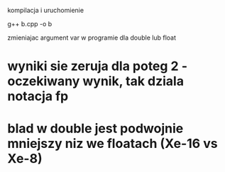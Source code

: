 kompilacja i uruchomienie

g++ b.cpp -o b

zmieniajac argument var w programie dla double lub float

# wyniki sie zeruja dla poteg 2 - oczekiwany wynik, tak dziala notacja fp
# blad w double jest podwojnie mniejszy niz we floatach (Xe-16 vs Xe-8)

